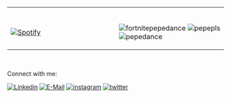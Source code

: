 <table width = "100%">
  <tr width="100%">
    <td width="50%">
  <br>

[![Spotify](https://novatorem-indol-three.vercel.app/api/spotify)](https://open.spotify.com/user/gledrianregalagutierrez)

  </td>
  <td width="50%">
  <br>

![fortnitepepedance](https://user-images.githubusercontent.com/68104451/114303700-c17c7900-9acf-11eb-8f5c-4b7c4673739c.gif)
![pepepls](https://user-images.githubusercontent.com/68104451/114303706-c5100000-9acf-11eb-8ee4-0e75d8932f3e.gif)
![pepedance](https://user-images.githubusercontent.com/68104451/114303707-c6412d00-9acf-11eb-897d-88840e56ec52.gif)

  </td>
</table>
<br><p align="left">Connect with me:<br>
  
  [![Linkedin](https://img.shields.io/badge/linked-in-369?style=flat-square&logo=linkedin&logoColor=white&color=blue)](https://www.linkedin.com/in/gledrian-gutierrez-979a09211/)
  [![E-Mail](https://img.shields.io/badge/email-reveal-2a8?style=flat-square&logo=gmail&logoColor=white)](https://mailhide.io/e/wLbJpcl9)
  [![instagram](https://img.shields.io/badge/Instagram-ig-red)](https://www.instagram.com/gledrian.dev/)
  [![twitter](https://img.shields.io/badge/twitter-tt-blue)](https://twitter.com/gledriandev)
</p>
